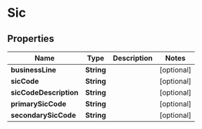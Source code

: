 
# Sic

## Properties
Name | Type | Description | Notes
------------ | ------------- | ------------- | -------------
**businessLine** | **String** |  |  [optional]
**sicCode** | **String** |  |  [optional]
**sicCodeDescription** | **String** |  |  [optional]
**primarySicCode** | **String** |  |  [optional]
**secondarySicCode** | **String** |  |  [optional]



